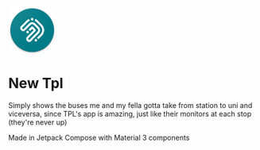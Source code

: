 ![NewTpl](logo.png)

# New Tpl

Simply shows the buses me and my fella gotta take from station to uni and viceversa, since TPL's app
is amazing, just like their monitors at each stop (they're never up)

Made in Jetpack Compose with Material 3 components